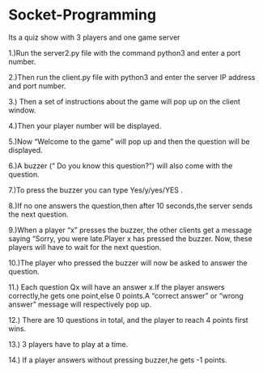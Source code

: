 # Socket-Programming
Its a quiz show with 3 players and one game server


1.)Run the server2.py file with the command python3 and enter a port number.

2.)Then run the client.py file with python3 and enter the server IP address and port number.

3.) Then a set of instructions about the game will pop up on the client window.

4.)Then your player number will be displayed.

5.)Now “Welcome to  the game” will pop up and then the question will be displayed.

6.)A buzzer (“ Do you know this question?”) will also come with the question.

7.)To press the buzzer you can type Yes/y/yes/YES .

8.)If no one answers the question,then after 10 seconds,the server sends the next question.

9.)When a player “x” presses the buzzer, the other clients get a message saying “Sorry, you were    late.Player x has pressed the buzzer. Now, these players will have to wait for the next question.

10.)The player who pressed the buzzer will now be asked to answer the question.

11.) Each question Qx will have an answer x.If the player answers correctly,he gets one point,else 0 points.A “correct answer” or “wrong answer” message will respectively pop  up.

12.)  There are 10 questions in total, and the player to reach 4 points first wins.

13.) 3 players have to play at a time.

14.) If a player answers without pressing buzzer,he gets -1 points.
